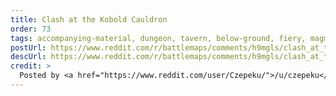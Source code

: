 ```yaml
---
title: Clash at the Kobold Cauldron
order: 73
tags: accompanying-material, dungeon, tavern, below-ground, fiery, magma, accompanying-material, dining-hall, worship, stables, fortifications, wooden-carts, treasure, artist:czepeku
postUrl: https://www.reddit.com/r/battlemaps/comments/h9mgls/clash_at_the_kobold_cauldron_35x50/
descUrl: https://www.reddit.com/r/battlemaps/comments/h9mgls/clash_at_the_kobold_cauldron_35x50/fuxihfy/
credit: >
  Posted by <a href="https://www.reddit.com/user/Czepeku/">/u/czepeku</a> to <a href="https://www.reddit.com/r/battlemaps/">/r/battlemaps</a> in June, 2020. <br/> Please support the artist on <a href="https://www.patreon.com/czepeku/posts">Patreon</a> and <a href="https://marketplace.roll20.net/browse/publisher/327/czepeku">Roll20</a>, as well as follow them on <a href="https://twitter.com/czepeku">Twitter</a>, <a href="https://www.artstation.com/czepeku">ArtStation</a>
---
```


